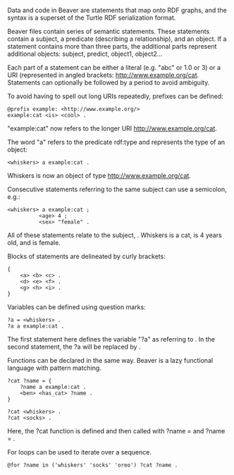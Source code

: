 Data and code in Beaver are statements that map onto RDF graphs, and the 
syntax is a superset of the Turtle RDF serialization format.

Beaver files contain series of semantic statements. These statements contain a
subject, a predicate (describing a relationship), and an object. If a statement
contains more than three parts, the additional parts represent additional 
objects: subject, predict, object1, object2...

Each part of a statement can be either a literal (e.g. "abc" or 1.0 or 3) or a 
URI (represented in angled brackets: <http://www.example.org/cat>. Statements 
can optionally be followed by a period to avoid ambiguity.

To avoid having to spell out long URIs repeatedly, prefixes can be defined:
    
    @prefix example: <http://www.example.org/>
    example:cat <is> <cool> .

"example:cat" now refers to the longer URI <http://www.example.org/cat>.

The word "a" refers to the predicate rdf:type and represents the type of an 
object:

    <whiskers> a example:cat .

Whiskers is now an object of type <http://www.example.org/cat>.

Consecutive statements referring to the same subject can use a semicolon, e.g.:

    <whiskers> a example:cat ;
              <age> 4 ;
              <sex> "female" .

All of these statements relate to the subject, <whiskers>. Whiskers is a cat,
is 4 years old, and is female.

Blocks of statements are delineated by curly brackets:

    {
        <a> <b> <c> .
        <d> <e> <f> .
        <g> <h> <i> .
    }

Variables can be defined using question marks:

    ?a = <whiskers> .
    ?a a example:cat .

The first statement here defines the variable "?a" as referring to <whiskers>.
In the second statement, the ?a will be replaced by <whiskers>.

Functions can be declared in the same way. Beaver is a lazy functional language
with pattern matching.

    ?cat ?name = {
        ?name a example:cat .
        <ben> <has_cat> ?name .
    }

    ?cat <whiskers> .
    ?cat <socks> .

Here, the ?cat function is defined and then called with ?name = <whiskers> and
?name = <socks>.

For loops can be used to iterate over a sequence.

    @for ?name in ('whiskers' 'socks' 'oreo') ?cat ?name .
